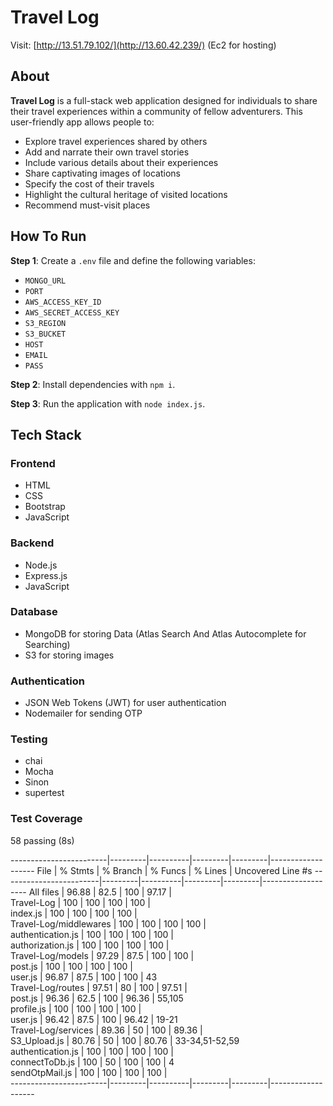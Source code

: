 # Travel Log
 
Visit: [http://13.51.79.102/](http://13.60.42.239/) (Ec2 for hosting)
 
## About
 
**Travel Log** is a full-stack web application designed for individuals to share their travel experiences within a community of fellow adventurers. This user-friendly app allows people to:
 
- Explore travel experiences shared by others
- Add and narrate their own travel stories
- Include various details about their experiences
- Share captivating images of locations
- Specify the cost of their travels
- Highlight the cultural heritage of visited locations
- Recommend must-visit places
 
## How To Run
 
**Step 1**: Create a `.env` file and define the following variables:
 
- `MONGO_URL`
- `PORT`
- `AWS_ACCESS_KEY_ID`
- `AWS_SECRET_ACCESS_KEY`
- `S3_REGION`
- `S3_BUCKET`
- `HOST`
- `EMAIL`
- `PASS`
 
**Step 2**: Install dependencies with `npm i`.
 
**Step 3**: Run the application with `node index.js`.
 
## Tech Stack
### Frontend
- HTML
- CSS
- Bootstrap
- JavaScript
 
### Backend
- Node.js
- Express.js
- JavaScript
 
### Database
- MongoDB for storing Data (Atlas Search And Atlas Autocomplete for Searching)
- S3 for storing images
 
### Authentication
- JSON Web Tokens (JWT) for user authentication
- Nodemailer for sending OTP
 
### Testing
- chai
- Mocha
- Sinon
- supertest
 
 
### Test Coverage
  58 passing (8s)

------------------------|---------|----------|---------|---------|-------------------
File                    | % Stmts | % Branch | % Funcs | % Lines | Uncovered Line #s 
------------------------|---------|----------|---------|---------|-------------------
All files               |   96.88 |     82.5 |     100 |   97.17 |                   
 Travel-Log             |     100 |      100 |     100 |     100 |                   
  index.js              |     100 |      100 |     100 |     100 |                   
 Travel-Log/middlewares |     100 |      100 |     100 |     100 |                   
  authentication.js     |     100 |      100 |     100 |     100 |                   
  authorization.js      |     100 |      100 |     100 |     100 |                   
 Travel-Log/models      |   97.29 |     87.5 |     100 |     100 |                   
  post.js               |     100 |      100 |     100 |     100 |                   
  user.js               |   96.87 |     87.5 |     100 |     100 | 43                
 Travel-Log/routes      |   97.51 |       80 |     100 |   97.51 |                   
  post.js               |   96.36 |     62.5 |     100 |   96.36 | 55,105            
  profile.js            |     100 |      100 |     100 |     100 |                   
  user.js               |   96.42 |     87.5 |     100 |   96.42 | 19-21             
 Travel-Log/services    |   89.36 |       50 |     100 |   89.36 |                   
  S3_Upload.js          |   80.76 |       50 |     100 |   80.76 | 33-34,51-52,59    
  authentication.js     |     100 |      100 |     100 |     100 |                   
  connectToDb.js        |     100 |       50 |     100 |     100 | 4                 
  sendOtpMail.js        |     100 |      100 |     100 |     100 |                   
------------------------|---------|----------|---------|---------|-------------------